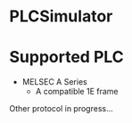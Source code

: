 # PLCSimulator
# Supported PLC
- MELSEC A Series
   - A compatible 1E frame

Other protocol in progress...